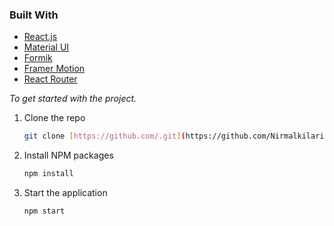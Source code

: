 ### Built With

- [React.js](https://reactjs.org/)
- [Material UI](https://mui.com/)
- [Formik](https://formik.org/)
- [Framer Motion](https://framer-motion.com/)
- [React Router](https://react-router.com/)


_To get started with the project._

1. Clone the repo
   ```sh
   git clone [https://github.com/.git](https://github.com/Nirmalkilari123/Login-Page)
   ```
2. Install NPM packages
   ```sh
   npm install
   ```
3. Start the application
   ```sh
   npm start
   ```
<!-- CONTACT -->

